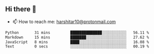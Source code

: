 ## Hi there 👋
- 📫 How to reach me: harshitar10@protonmail.com  
<!--START_SECTION:waka-->

```txt
Python       31 mins         ██████████████░░░░░░░░░░░   56.11 %
Markdown     15 mins         ███████░░░░░░░░░░░░░░░░░░   27.62 %
JavaScript   8 mins          ████░░░░░░░░░░░░░░░░░░░░░   16.08 %
Text         0 secs          ░░░░░░░░░░░░░░░░░░░░░░░░░   00.19 %
```

<!--END_SECTION:waka-->

<!--
**hharshitarora/hharshitarora** is a ✨ _special_ ✨ repository because its `README.md` (this file) appears on your GitHub profile.

Here are some ideas to get you started:

- 🔭 I’m currently working on ...
- 🌱 I’m currently learning ...
- 👯 I’m looking to collaborate on ...
- 🤔 I’m looking for help with ...
- 💬 Ask me about ...
- 📫 How to reach me: ...
- 😄 Pronouns: ...
- ⚡ Fun fact: ...
-->
